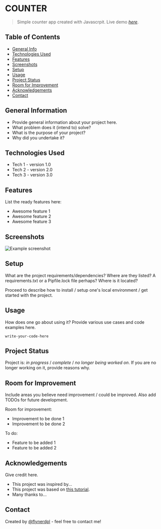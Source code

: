 # COUNTER

> Simple counter app created with Javascrpit.
> Live demo [_here_](https://easycounterjs.netlify.app/).

## Table of Contents

- [General Info](#general-information)
- [Technologies Used](#technologies-used)
- [Features](#features)
- [Screenshots](#screenshots)
- [Setup](#setup)
- [Usage](#usage)
- [Project Status](#project-status)
- [Room for Improvement](#room-for-improvement)
- [Acknowledgements](#acknowledgements)
- [Contact](#contact)
<!-- * [License](#license) -->

## General Information

- Provide general information about your project here.
- What problem does it (intend to) solve?
- What is the purpose of your project?
- Why did you undertake it?
<!-- You don't have to answer all the questions - just the ones relevant to your project. -->

## Technologies Used

- Tech 1 - version 1.0
- Tech 2 - version 2.0
- Tech 3 - version 3.0

## Features

List the ready features here:

- Awesome feature 1
- Awesome feature 2
- Awesome feature 3

## Screenshots

![Example screenshot](./img/screenshot.png)

<!-- If you have screenshots you'd like to share, include them here. -->

## Setup

What are the project requirements/dependencies? Where are they listed? A requirements.txt or a Pipfile.lock file perhaps? Where is it located?

Proceed to describe how to install / setup one's local environment / get started with the project.

## Usage

How does one go about using it?
Provide various use cases and code examples here.

`write-your-code-here`

## Project Status

Project is: _in progress_ / _complete_ / _no longer being worked on_. If you are no longer working on it, provide reasons why.

## Room for Improvement

Include areas you believe need improvement / could be improved. Also add TODOs for future development.

Room for improvement:

- Improvement to be done 1
- Improvement to be done 2

To do:

- Feature to be added 1
- Feature to be added 2

## Acknowledgements

Give credit here.

- This project was inspired by...
- This project was based on [this tutorial](https://www.example.com).
- Many thanks to...

## Contact

Created by [@flynerdpl](https://www.flynerd.pl/) - feel free to contact me!

<!-- Optional -->
<!-- ## License -->
<!-- This project is open source and available under the [... License](). -->

<!-- You don't have to include all sections - just the one's relevant to your project -->
